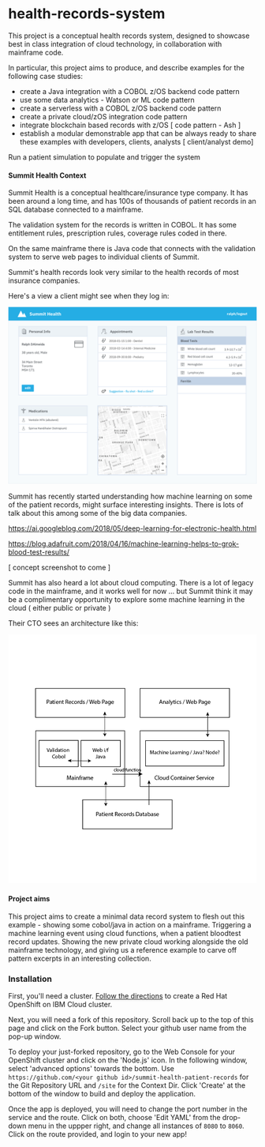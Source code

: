 # health-records-system

This project is a conceptual health records system, designed to showcase best in class integration of cloud technology, in collaboration with mainframe code.

In particular, this project aims to produce, and describe examples for the following case studies:

- create a Java integration with a COBOL z/OS backend code pattern
- use some data analytics - Watson or ML code pattern
- create a serverless with a COBOL z/OS backend code pattern
- create a private cloud/zOS integration code pattern
- integrate blockchain based records with z/OS [ code pattern - Ash ]
- establish a modular demonstrable app that can be always ready to share these examples with developers, clients, analysts [ client/analyst demo]

Run a patient simulation to populate and trigger the system

#### Summit Health Context

Summit Health is a conceptual healthcare/insurance type company. It has been around a long time, and has 100s of thousands of patient records in an SQL database connected to a mainframe.

The validation system for the records is written in COBOL. It has some entitlement rules, prescription rules, coverage rules coded in there.

On the same mainframe there is Java code that connects with the validation system to serve web pages to individual clients of Summit.

Summit's health records look very similar to the health records of most insurance companies.

Here's a view a client might see when they log in:

![screenshot](./design/mockup.png)

Summit has recently started understanding how machine learning on some of the patient records, might surface interesting insights. There is lots of talk about this among some of the big data companies.

https://ai.googleblog.com/2018/05/deep-learning-for-electronic-health.html

https://blog.adafruit.com/2018/04/16/machine-learning-helps-to-grok-blood-test-results/

[ concept screenshot to come ]

Summit has also heard a lot about cloud computing. There is a lot of legacy code in the mainframe, and it works well for now ... but Summit think it may be a complimentary opportunity to explore some machine learning in the cloud ( either public or private )

Their CTO sees an architecture like this:

![architecture](./design/architecture@2x.png)

#### Project aims

This project aims to create a minimal data record system to flesh out this example - showing some cobol/java in action on a mainframe. Triggering a machine learning event using cloud functions, when a patient bloodtest record updates. Showing the new private cloud working alongside the old mainframe technology, and giving us a reference example to carve off pattern excerpts in an interesting collection.

### Installation

First, you'll need a cluster. [Follow the directions](https://cloud.ibm.com/docs/containers?topic=containers-openshift_tutorial#openshift_create_cluster) to create a Red Hat OpenShift on IBM Cloud cluster.

Next, you will need a fork of this repository. Scroll back up to the top of this page and click on the Fork button. Select your github user name from the pop-up window.

To deploy your just-forked repository, go to the Web Console for your OpenShift cluster and click on the 'Node.js' icon.  In the following window, select 'advanced options' towards the bottom. Use `https://github.com/<your github id>/summit-health-patient-records` for the Git Repository URL and `/site` for the Context Dir. Click 'Create' at the bottom of the window to build and deploy the application.

Once the app is deployed, you will need to change the port number in the service and the route.  Click on both, choose 'Edit YAML' from the drop-down menu in the uppper right, and change all instances of `8080` to `8060`. Click on the route provided, and login to your new app!
